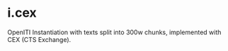 # i.cex
OpenITI Instantiation with texts split into 300w chunks, implemented with CEX (CTS Exchange).
